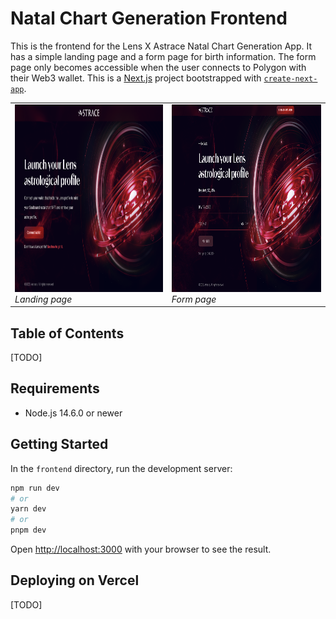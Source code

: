 # Natal Chart Generation Frontend

This is the frontend for the Lens X Astrace Natal Chart Generation App. It has a simple landing page and a form page for birth information. The form page only becomes accessible when the user connects to Polygon with their Web3 wallet. This is a [Next.js](https://nextjs.org/) project bootstrapped with [`create-next-app`](https://github.com/vercel/next.js/tree/canary/packages/create-next-app).

<table>
  <tr>
    <td>
      <img src="./assets/landing_page.png" alt="Landing page" height="300"/>
      <br>
      <em>Landing page</em>
    </td>
    <td>
      <img src="./assets/form_page.png" alt="Form page" height="300"/>
      <br>
      <em>Form page</em>
    </td>
  </tr>
</table>

## Table of Contents

[TODO]

## Requirements
- Node.js 14.6.0 or newer

## Getting Started

In the `frontend` directory, run the development server:

```bash
npm run dev
# or
yarn dev
# or
pnpm dev
```

Open [http://localhost:3000](http://localhost:3000) with your browser to see the result.

## Deploying on Vercel

[TODO]
